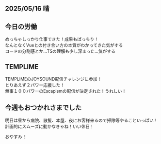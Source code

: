 ## 2025/05/16 晴
## 今日の労働
めっちゃしっかり仕事できた！成果もばっちり！\
なんとなくVueとの付き合い方の本質がわかってきた気がする\
コードの分割感とか...TSの理解も少し深まった...気がする

## TEMPLIME
TEMPLIMEのJOYSOUND配信チャレンジに参加！\
とりあえず２パワー応援した！\
無事１００パワーのEscapismの配信が決定された！うれしい！

## 今週もおつかれさまでした
明日は昼から病院、散髪、本屋、夜にお客様来るので掃除等やることいっぱい！\
計画的にスムーズに動かなきゃね！いい休日！

おやすみ！
